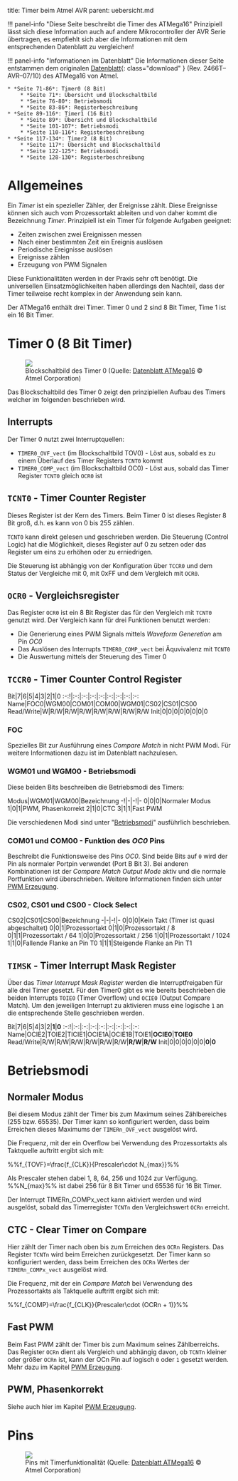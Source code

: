 title: Timer beim Atmel AVR
parent: uebersicht.md

!!! panel-info "Diese Seite beschreibt die Timer des ATMega16"
    Prinzipiell lässt sich diese Information auch auf andere Mikrocontroller der AVR Serie übertragen, es empfiehlt sich
    aber die Informationen mit dem entsprechenden Datenblatt zu vergleichen!

!!! panel-info "Informationen im Datenblatt"
    Die Informationen dieser Seite entstammen dem originalen [Datenblatt]({filename}atmel_atmega16.pdf){: class="download" }
    (Rev. 2466T–AVR–07/10) des ATMega16 von Atmel.

    * *Seite 71-86*: Timer0 (8 Bit)
        * *Seite 71*: Übersicht und Blockschaltbild
        * *Seite 76-80*: Betriebsmodi
        * *Seite 83-86*: Registerbeschreibung
    * *Seite 89-116*: Timer1 (16 Bit)
        * *Seite 89*: Übersicht und Blockschaltbild
        * *Seite 101-107*: Betriebsmodi
        * *Seite 110-116*: Registerbeschreibung
    * *Seite 117-134*: Timer2 (8 Bit)
        * *Seite 117*: Übersicht und Blockschaltbild
        * *Seite 122-125*: Betriebsmodi
        * *Seite 128-130*: Registerbeschreibung

# Allgemeines
Ein *Timer* ist ein spezieller Zähler, der Ereignisse zählt. Diese Ereignisse können sich auch vom Prozessortakt ableiten
und von daher kommt die Bezeichnung *Timer*. Prinzipiell ist ein Timer für folgende Aufgaben geeignet:

* Zeiten zwischen zwei Ereignissen messen
* Nach einer bestimmten Zeit ein Ereignis auslösen
* Periodische Ereignisse auslösen
* Ereignisse zählen
* Erzeugung von PWM Signalen

Diese Funktionalitäten werden in der Praxis sehr oft benötigt. Die universellen Einsatzmöglichkeiten haben allerdings
den Nachteil, dass der Timer teilweise recht komplex in der Anwendung sein kann.

Der ATMega16 enthält drei Timer. Timer 0 und 2 sind 8 Bit Timer, Time 1 ist ein 16 Bit Timer.

# Timer 0 (8 Bit Timer)
<figure><img src="{filename}avr_timer0.svg"><figcaption>Blockschaltbild des Timer 0 (Quelle: <a href="http://www.atmel.com/images/doc2466.pdf">Datenblatt ATMega16</a> &copy; Atmel Corporation)</figcaption></figure>

Das Blockschaltbild des Timer 0 zeigt den prinzipiellen Aufbau des Timers welcher im folgenden beschrieben wird.

## Interrupts
Der Timer 0 nutzt zwei Interruptquellen:

* `TIMER0_OVF_vect` (im Blockschaltbild TOV0) - Löst aus, sobald es zu einem Überlauf des Timer Registers `TCNT0` kommt
* `TIMER0_COMP_vect` (im Blockschaltbild OC0) - Löst aus, sobald das Timer Register `TCNT0` gleich `OCR0` ist

## `TCNT0` - Timer Counter Register 
Dieses Register ist der Kern des Timers. Beim Timer 0 ist dieses Register 8 Bit groß, d.h. es kann von 0 bis 255 zählen.

`TCNT0` kann direkt gelesen und geschrieben werden. Die Steuerung (Control Logic) hat die Möglichkeit, dieses
Register auf 0 zu setzen oder das Register um eins zu erhöhen oder zu erniedrigen.

Die Steuerung ist abhängig von der Konfiguration über `TCCR0` und dem Status der Vergleiche mit 0, mit 0xFF und dem
Vergleich mit `OCR0`.

## `OCR0` - Vergleichsregister 
Das Register `OCR0` ist ein 8 Bit Register das für den Vergleich mit `TCNT0` genutzt wird. Der Vergleich kann für drei 
Funktionen benutzt werden:

* Die Generierung eines PWM Signals mittels *Waveform Generetion* am Pin *OC0*
* Das Auslösen des Interrupts `TIMER0_COMP_vect` bei Äquvivalenz mit `TCNT0`
* Die Auswertung mittels der Steuerung des Timer 0

## `TCCR0` - Timer Counter Control Register 

Bit|7|6|5|4|3|2|1|0
:-:!|:-:|:-:|:-:|:-:|:-:|:-:|:-:|:-:
Name|FOC0|WGM00|COM01|COM00|WGM01|CS02|CS01|CS00
Read/Write|W|R/W|R/W|R/W|R/W|R/W|R/W|R/W
Init|0|0|0|0|0|0|0|0

### FOC
Spezielles Bit zur Ausführung eines *Compare Match* in nicht PWM Modi. Für weitere Informationen dazu ist im Datenblatt
nachzulesen.

### WGM01 und WGM00 - Betriebsmodi
Diese beiden Bits beschreiben die Betriebsmodi des Timers:

Modus|WGM01|WGM00|Bezeichnung
-!|-|-!|-
0|0|0|Normaler Modus
1|0|1|PWM, Phasenkorrekt
2|1|0|CTC
3|1|1|Fast PWM

Die verschiedenen Modi sind unter "<a href="#betriebsmodi_1">Betriebsmodi</a>" ausführlich beschrieben.

### COM01 und COM00 - Funktion des *OC0* Pins
Beschreibt die Funktionsweise des Pins *OC0*. Sind beide Bits auf `0` wird der Pin als normaler Portpin verwendet
(Port B Bit 3). Bei anderen Kombinationen ist der *Compare Match Output Mode* aktiv und die normale Portfunktion wird
überschrieben. Weitere Informationen finden sich unter [PWM Erzeugung]({filename}avr_pwm.md).

### CS02, CS01 und CS00 - Clock Select

CS02|CS01|CS00|Bezeichnung
-|-|-!|-
0|0|0|Kein Takt (Timer ist quasi abgeschaltet)
0|0|1|Prozessortakt
0|1|0|Prozessortakt / 8
0|1|1|Prozessortakt / 64
1|0|0|Prozessortakt / 256
1|0|1|Prozessortakt / 1024
1|1|0|Fallende Flanke an Pin T0
1|1|1|Steigende Flanke an Pin T1

## `TIMSK` - Timer Interrupt Mask Register

Über das *Timer Interrupt Mask Register* werden die Interruptfreigaben für alle drei Timer gesetzt. Für den Timer0 gibt
es wie bereits beschrieben die beiden Interrupts `TOIE0` (Timer Overflow) und `OCIE0` (Output Compare Match). Um den
jeweiligen Interrupt zu aktivieren muss eine logische `1` an die entsprechende Stelle geschrieben werden.

Bit|7|6|5|4|3|2|**1**|**0**
:-:!|:-:|:-:|:-:|:-:|:-:|:-:|:-:|:-:
Name|OCIE2|TOIE2|TICIE1|OCIE1A|OCIE1B|TOIE1|**OCIE0**|**TOIE0**
Read/Write|R/W|R/W|R/W|R/W|R/W|R/W|**R/W**|**R/W**
Init|0|0|0|0|0|0|**0**|**0**

# Betriebsmodi
## Normaler Modus
Bei diesem Modus zählt der Timer bis zum Maximum seines Zählbereiches (255 bzw. 65535). Der Timer kann so konfiguriert
werden, dass beim Erreichen dieses Maximums der `TIMERn_OVF_vect` ausgelöst wird.

Die Frequenz, mit der ein Overflow bei Verwendung des Prozessortakts als Taktquelle auftritt ergibt sich mit:

%%f_{TOVF}=\frac{f_{CLK}}{Prescaler\cdot N_{max}}%%

Als Prescaler stehen dabei 1, 8, 64, 256 und 1024 zur Verfügung. %%N_{max}%% ist dabei 256 für 8 Bit Timer und 65536 für 
16 Bit Timer.

Der Interrupt TIMERn_COMPx_vect kann aktiviert werden und wird ausgelöst, sobald das Timerregister `TCNTn` den
Vergleichswert `OCRn` erreicht.

## CTC - Clear Timer on Compare
Hier zählt der Timer nach oben bis zum Erreichen des `OCRn` Registers. Das Register `TCNTn` wird beim Erreichen
zurückgesetzt. Der Timer kann so konfiguriert werden, dass beim Erreichen des `OCRn` Wertes der `TIMERn_COMPx_vect`
ausgelöst wird.

Die Frequenz, mit der ein *Compare Match* bei Verwendung des Prozessortakts als Taktquelle auftritt ergibt sich mit:

%%f_{COMP}=\frac{f_{CLK}}{Prescaler\cdot (OCRn + 1)}%%

## Fast PWM 
Beim Fast PWM zählt der Timer bis zum Maximum seines Zählberreichs. Das Register `OCRn` dient als Vergleich und abhängig
davon, ob `TCNTn` kleiner oder größer `OCRn` ist, kann der OCn Pin auf logisch `0` oder `1` gesetzt werden. Mehr dazu im Kapitel [PWM Erzeugung]({filename}avr_pwm.md).

## PWM, Phasenkorrekt
Siehe auch hier im Kapitel [PWM Erzeugung]({filename}avr_pwm.md).

# Pins

<figure><img src="{filename}avr_timer_pins.svg"><figcaption>Pins mit Timerfunktionalität (Quelle: <a href="http://www.atmel.com/images/doc2466.pdf">Datenblatt ATMega16</a> &copy; Atmel Corporation)</figcaption></figure>
